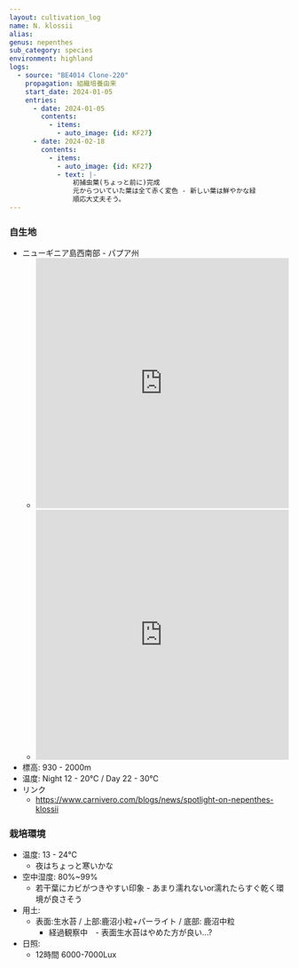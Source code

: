 ```yaml
---
layout: cultivation_log
name: N. klossii
alias:
genus: nepenthes
sub_category: species
environment: highland
logs:
  - source: "BE4014 Clone-220"
    propagation: 組織培養由来
    start_date: 2024-01-05
    entries:
      - date: 2024-01-05
        contents:
          - items:
            - auto_image: {id: KF27}
      - date: 2024-02-18
        contents:
          - items:
            - auto_image: {id: KF27}
            - text: |-
                初捕虫葉(ちょっと前に)完成
                元からついていた葉は全て赤く変色 - 新しい葉は鮮やかな緑
                順応大丈夫そう。
---
```

### 自生地
- ニューギニア島西南部 - パプア州
  - <iframe src="https://www.google.com/maps/embed?pb=!1m18!1m12!1m3!1d707947.2308506999!2d135.939159907399!3d-3.688597076885888!2m3!1f0!2f0!3f0!3m2!1i1024!2i768!4f13.1!3m3!1m2!1s0x68221884715c6a27%3A0x3ab182ea3071e7af!2sPaniai%20Lakes!5e0!3m2!1sen!2sjp!4v1708762106175!5m2!1sen!2sjp" width="100%" height="450" style="border:0;" allowfullscreen="" loading="lazy" referrerpolicy="no-referrer-when-downgrade"></iframe>
  - <iframe src="https://www.google.com/maps/embed?pb=!1m18!1m12!1m3!1d384735.6834726944!2d138.32140964158023!3d-7.854645571845378!2m3!1f0!2f0!3f0!3m2!1i1024!2i768!4f13.1!3m3!1m2!1s0x6834dee3fbe457b1%3A0x8e90fe7df1b4af85!2sMerauke%20Regency%2C%20Papua%2C%20Indonesia!5e0!3m2!1sen!2sjp!4v1708769461017!5m2!1sen!2sjp" width="100%" height="450" style="border:0;" allowfullscreen="" loading="lazy" referrerpolicy="no-referrer-when-downgrade"></iframe>
- 標高: 930 - 2000m
- 温度: Night 12 - 20℃ / Day 22 - 30℃
- リンク
  - https://www.carnivero.com/blogs/news/spotlight-on-nepenthes-klossii

### 栽培環境
- 温度: 13 - 24℃
  - 夜はちょっと寒いかな
- 空中湿度: 80%~99%
  - 若干葉にカビがつきやすい印象 - あまり濡れないor濡れたらすぐ乾く環境が良さそう
- 用土:
  - 表面:生水苔 / 上部:鹿沼小粒+パーライト / 底部: 鹿沼中粒
    - 経過観察中　- 表面生水苔はやめた方が良い...?
- 日照:
  - 12時間 6000-7000Lux
